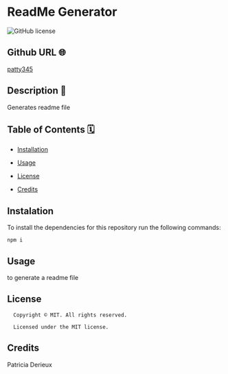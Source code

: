 # ReadMe Generator 
  ![GitHub license](https://img.shields.io/badge/license-MIT-yellowgreen.svg)
  
  ## Github URL 🌐
   [patty345](https://github.com/patty345/)

   ## Description 📝

   Generates readme file

   ## Table of Contents 🗓

   * [Installation](#dependencies)

   * [Usage](#usage)

   
  * [License](#license)


   * [Credits](#credits)
   
  ## Instalation 
  
  To install the dependencies for this repository run the following commands:

  ```
  npm i
  ```

  ## Usage
  to generate a readme file

  ## License 

      Copyright © MIT. All rights reserved. 
      
      Licensed under the MIT license.

  ## Credits

  Patricia Derieux

  
  